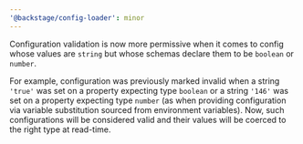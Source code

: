 ```yaml
---
'@backstage/config-loader': minor
---
```


Configuration validation is now more permissive when it comes to config whose values are `string` but whose schemas declare them to be `boolean` or `number`.

For example, configuration was previously marked invalid when a string `'true'` was set on a property expecting type `boolean` or a string `'146'` was set on a property expecting type `number` (as when providing configuration via variable substitution sourced from environment variables). Now, such configurations will be considered valid and their values will be coerced to the right type at read-time.
